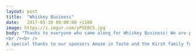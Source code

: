 ```yaml
---
layout: post
title:  "Whiskey Business"
date:   2017-05-30 00:00:00 +1100
image: https://i.imgur.com/yP5E0C5.jpg
body: "Thanks to everyone who came along for Whiskey Business! We are proud to announce we have raised well over $500 for the Simon Wiesenthal Centre, which will go straight into fighting anti-Semitism and bigotry worldwide.
<br /><br />
A special thanks to our sponsors Amaze in Taste and the Kirsh family for contributing to an incredible evening. Stay tuned for more events next semester."
---
```

